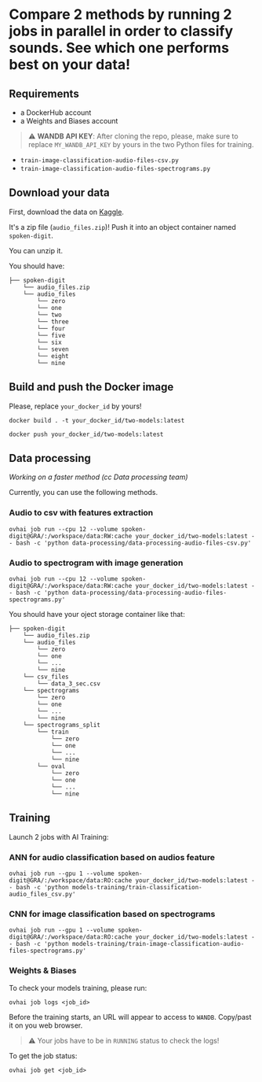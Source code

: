 # Compare 2 methods by running 2 jobs in parallel in order to classify sounds. See which one performs best on your data!

## Requirements 

- a DockerHub account 
- a Weights and Biases account

> :warning: **WANDB API KEY**: After cloning the repo, please, make sure to replace `MY_WANDB_API_KEY` by yours in the two Python files for training.

- `train-image-classification-audio-files-csv.py`
- `train-image-classification-audio-files-spectrograms.py`

## Download your data

First, download the data on [Kaggle](https://www.kaggle.com/datasets/subhajournal/free-spoken-digit-database). 

It's a zip file (`audio_files.zip`)! Push it into an object container named `spoken-digit`.

You can unzip it.

You should have:

```console
├── spoken-digit
    └── audio_files.zip
    └── audio_files
        └── zero
        └── one
        └── two
        └── three
        └── four
        └── five
        └── six
        └── seven
        └── eight
        └── nine
```

## Build and push the Docker image

Please, replace `your_docker_id` by yours!

```console
docker build . -t your_docker_id/two-models:latest
```

```console
docker push your_docker_id/two-models:latest
```

## Data processing

*Working on a faster method (cc Data processing team)*

Currently, you can use the following methods.

### Audio to csv with features extraction

```console
ovhai job run --cpu 12 --volume spoken-digit@GRA/:/workspace/data:RW:cache your_docker_id/two-models:latest -- bash -c 'python data-processing/data-processing-audio-files-csv.py'
```

### Audio to spectrogram with image generation

```console
ovhai job run --cpu 12 --volume spoken-digit@GRA/:/workspace/data:RW:cache your_docker_id/two-models:latest -- bash -c 'python data-processing/data-processing-audio-files-spectrograms.py'
```

You should have your oject storage container like that:

```console
├── spoken-digit
    └── audio_files.zip
    └── audio_files
        └── zero
        └── one
        └── ...
        └── nine
    └── csv_files
        └── data_3_sec.csv
    └── spectrograms
        └── zero
        └── one
        └── ...
        └── nine
    └── spectrograms_split
        └── train
            └── zero
            └── one
            └── ...
            └── nine
        └── oval
            └── zero
            └── one
            └── ...
            └── nine
```

## Training

Launch 2 jobs with AI Training:

### ANN for audio classification based on audios feature

```console
ovhai job run --gpu 1 --volume spoken-digit@GRA/:/workspace/data:RO:cache your_docker_id/two-models:latest -- bash -c 'python models-training/train-classification-audio_files_csv.py'
```

### CNN for image classification based on spectrograms

```console
ovhai job run --gpu 1 --volume spoken-digit@GRA/:/workspace/data:RO:cache your_docker_id/two-models:latest -- bash -c 'python models-training/train-image-classification-audio-files-spectrograms.py'
```

### Weights & Biases

To check your models training, please run:

```console
ovhai job logs <job_id>
```

Before the training starts, an URL will appear to access to `WANDB`. Copy/past it on you web browser.

> :warning: Your jobs have to be in `RUNNING` status to check the logs!

To get the job status:

```console
ovhai job get <job_id>
```
